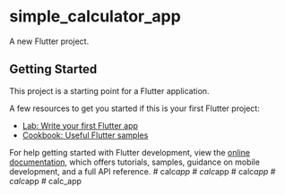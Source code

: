 # simple_calculator_app

A new Flutter project.

## Getting Started

This project is a starting point for a Flutter application.

A few resources to get you started if this is your first Flutter project:

- [Lab: Write your first Flutter app](https://docs.flutter.dev/get-started/codelab)
- [Cookbook: Useful Flutter samples](https://docs.flutter.dev/cookbook)

For help getting started with Flutter development, view the
[online documentation](https://docs.flutter.dev/), which offers tutorials,
samples, guidance on mobile development, and a full API reference.
#   c a l c _ a p p  
 #   c a l c _ a p p  
 #   c a l c _ a p p  
 #   c a l c _ a p p  
 #   c a l c _ a p p  
 